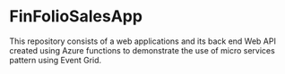 # FinFolioSalesApp
This repository consists of a web applications and its back end Web API created using Azure functions to demonstrate the use of micro services pattern using Event Grid.
